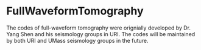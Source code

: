 # FullWaveformTomography
The codes of full-waveform tomography were orignially developed by Dr. Yang Shen and his seismology groups in URI. The codes will be maintained by both URI and UMass seismology groups in the future.

